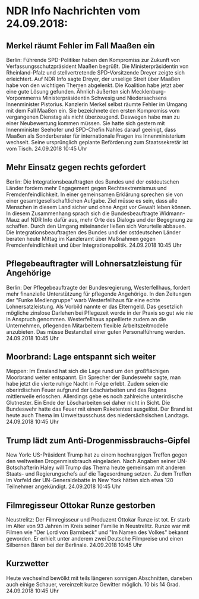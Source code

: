 # NDR Info Nachrichten vom 24.09.2018:


## Merkel räumt Fehler im Fall Maaßen ein
Berlin: Führende SPD-Politiker haben den Kompromiss zur Zukunft von Verfassungsschutzpräsident Maaßen begrüßt. Die Ministerpräsidentin von Rheinland-Pfalz und stellvertretende SPD-Vorsitzende Dreyer zeigte sich erleichtert. Auf NDR Info sagte Dreyer, der unselige Streit über Maaßen habe von den wichtigen Themen abgelenkt. Die Koalition habe jetzt aber eine gute Lösung gefunden. Ähnlich äußerten sich Mecklenburg-Vorpommerns Ministerpräsidentin Schwesig und Niedersachsens Innenminister Pistorius. Kanzlerin Merkel selbst räumte Fehler im Umgang mit dem Fall Maaßen ein. Sie bezeichnete den ersten Kompromiss vom vergangenen Dienstag als nicht überzeugend. Deswegen habe man zu einer Neubewertung kommen müssen. Sie hatte sich gestern mit Innenminister Seehofer und SPD-Chefin Nahles darauf geeinigt, dass Maaßen als Sonderberater für internationale Fragen ins Innenministerium wechselt. Seine ursprünglich geplante Beförderung zum Staatssekretär ist vom Tisch. 24.09.2018 10:45 Uhr 

## Mehr Einsatz gegen rechts gefordert
Berlin:	Die Integrationsbeauftragten des Bundes und der ostdeutschen Länder fordern mehr Engagement gegen Rechtsextremismus und Fremdenfeindlichkeit. In einer gemeinsamen Erklärung sprechen sie von einer gesamtgesellschaftlichen Aufgabe. Ziel müsse es sein, dass alle Menschen in diesem Land sicher und ohne Angst vor Gewalt leben können. In diesem Zusammenhang sprach sich die Bundesbeauftragte Widmann-Mauz auf NDR Info dafür aus, mehr Orte des Dialogs und der Begegnung zu schaffen. Durch den Umgang miteinander ließen sich Vorurteile abbauen. Die Integrationsbeauftragten des Bundes und der ostdeutschen Länder beraten heute Mittag im Kanzleramt über Maßnahmen gegen Fremdenfeindlichkeit und über Integrationspolitik. 24.09.2018 10:45 Uhr 

## Pflegebeauftragter will Lohnersatzleistung für Angehörige
Berlin: Der Pflegebeauftragte der Bundesregierung, Westerfellhaus, fordert mehr finanzielle Unterstützung für pflegende Angehörige. In den Zeitungen der "Funke Mediengruppe" warb Westerfellhaus für eine echte Lohnersatzleistung. Als Vorbild nannte er das Elterngeld. Das gesetzlich mögliche zinslose Darlehen bei Pflegezeit werde in der Praxis so gut wie nie in Anspruch genommen. Westerfellhaus appellierte zudem an die Unternehmen, pflegenden Mitarbeitern flexible Arbeitszeitmodelle anzubieten. Das müsse Bestandteil einer guten Personalführung werden. 24.09.2018 10:45 Uhr 

## Moorbrand: Lage entspannt sich weiter
Meppen:	Im Emsland hat sich die Lage rund um den großflächigen Moorbrand weiter entspannt. Ein Sprecher der Bundeswehr sagte, man habe jetzt die vierte ruhige Nacht in Folge erlebt. Zudem seien die oberirdischen Feuer aufgrund der Löscharbeiten und des Regens mittlerweile erloschen. Allerdings gebe es noch zahlreiche unterirdische Glutnester. Ein Ende der Löscharbeiten sei daher nicht in Sicht. Die Bundeswehr hatte das Feuer mit einem Raketentest ausgelöst. Der Brand ist heute auch Thema im Umweltausschuss des niedersächsischen Landtags. 24.09.2018 10:45 Uhr 

## Trump lädt zum Anti-Drogenmissbrauchs-Gipfel
New York:	US-Präsident Trump hat zu einem hochrangigen Treffen gegen den weltweiten Drogenmissbrauch eingeladen. Nach Angaben seiner UN-Botschafterin Haley will Trump das Thema heute gemeinsam mit anderen Staats- und Regierungschefs auf die Tagesordnung setzen. Zu dem Treffen im Vorfeld der UN-Generaldebatte in New York hätten sich etwa 120 Teilnehmer angekündigt. 24.09.2018 10:45 Uhr 

## Filmregisseur Ottokar Runze gestorben
Neustrelitz:	Der Filmregisseur und Produzent Ottokar Runze ist tot. Er starb im Alter von 93 Jahren im Kreis seiner Familie in Neustrelitz. Runze war mit Filmen wie "Der Lord von Barmbeck" und "Im Namen des Volkes" bekannt geworden. Er erhielt unter anderem zwei Deutsche Filmpreise und einen Silbernen Bären bei der Berlinale. 24.09.2018 10:45 Uhr 

## Kurzwetter
Heute wechselnd bewölkt mit teils längeren sonnigen Abschnitten, daneben auch einige Schauer, vereinzelt kurze Gewitter möglich. 10 bis 14 Grad. 24.09.2018 10:45 Uhr 
